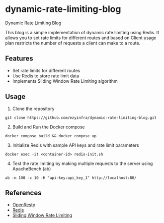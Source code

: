 # dynamic-rate-limiting-blog

Dynamic Rate Limiting Blog

This blog is a simple implementation of dynamic rate limiting using Redis. It allows you to set rate limits for different routes and based on Client usage plan restricts the number of requests a client can make to a route.

## Features

- Set rate limits for different routes
- Use Redis to store rate limit data
- Implements Sliding Window Rate Limiting algorithm

## Usage

1. Clone the repository
```
git clone https://github.com/ezyinfra/dynamic-rate-limiting-blog.git
```
2. Build and Run the Docker compose
```
docker compose build && docker compose up
```
3. Initialize Redis with sample API keys and rate limit parameters
```
docker exec -it <container-id> redis-init.sh
```
4. Test the rate limiting by making multiple requests to the server using ApacheBench (ab)
```
ab -n 100 -c 10 -H "api-key:api_key_1" http://localhost:80/
```

## References

- [OpenResty](https://openresty.org/)
- [Redis](https://redis.io/)
- [Sliding Window Rate Limiting](https://www.nginx.com/blog/rate-limiting-nginx/)
